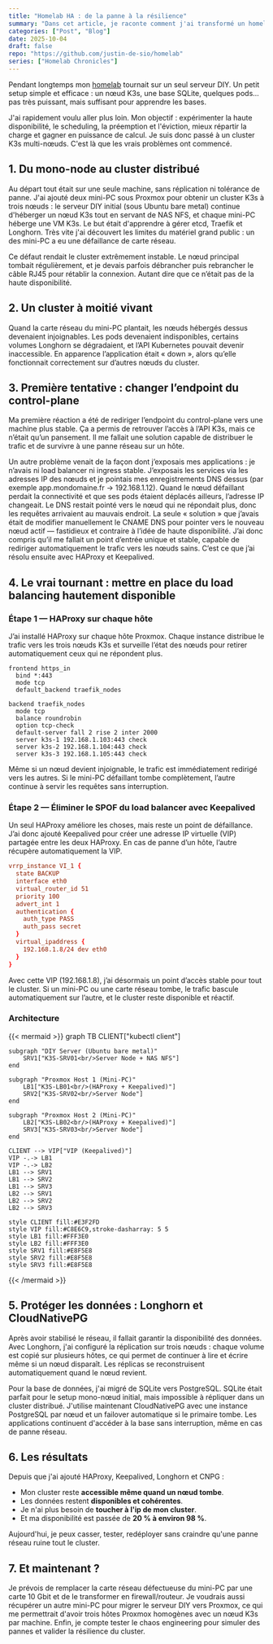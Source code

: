 ```yaml
---
title: "Homelab HA : de la panne à la résilience"
summary: "Dans cet article, je raconte comment j'ai transformé un homelab fragile en un cluster Kubernetes résilient grâce à HAProxy, Keepalived, Longhorn et CloudNativePG, en supprimant les points de défaillance et en automatisant la reprise après panne."
categories: ["Post", "Blog"]
date: 2025-10-04
draft: false
repo: "https://github.com/justin-de-sio/homelab"
series: ["Homelab Chronicles"]
---
```



Pendant longtemps mon [homelab](/posts/homelab/) tournait sur un seul serveur DIY. Un petit setup simple et efficace : un nœud K3s, une base SQLite, quelques pods… pas très puissant, mais suffisant pour apprendre les bases.

J'ai rapidement voulu aller plus loin. Mon objectif : expérimenter la haute disponibilité, le scheduling, la préemption et l'éviction, mieux répartir la charge et gagner en puissance de calcul. Je suis donc passé à un cluster K3s multi-nœuds. C'est là que les vrais problèmes ont commencé.

## 1. Du mono-node au cluster distribué

Au départ tout était sur une seule machine, sans réplication ni tolérance de panne. J'ai ajouté deux mini-PC sous Proxmox pour obtenir un cluster K3s à trois nœuds : le serveur DIY initial (sous Ubuntu bare metal) continue d'héberger un nœud K3s tout en servant de NAS NFS, et chaque mini-PC héberge une VM K3s. Le but était d'apprendre à gérer etcd, Traefik et Longhorn. Très vite j'ai découvert les limites du matériel grand public : un des mini-PC a eu une défaillance de carte réseau.

Ce défaut rendait le cluster extrêmement instable. Le nœud principal tombait régulièrement, et je devais parfois débrancher puis rebrancher le câble RJ45 pour rétablir la connexion. Autant dire que ce n’était pas de la haute disponibilité.

## 2. Un cluster à moitié vivant

Quand la carte réseau du mini-PC plantait, les nœuds hébergés dessus devenaient injoignables. Les pods devenaient indisponibles, certains volumes Longhorn se dégradaient, et l’API Kubernetes pouvait devenir inaccessible. En apparence l’application était « down », alors qu’elle fonctionnait correctement sur d’autres nœuds du cluster.

## 3. Première tentative : changer l’endpoint du control-plane

Ma première réaction a été de rediriger l’endpoint du control-plane vers une machine plus stable. Ça a permis de retrouver l’accès à l’API K3s, mais ce n’était qu’un pansement. Il me fallait une solution capable de distribuer le trafic et de survivre à une panne réseau sur un hôte.

Un autre problème venait de la façon dont j’exposais mes applications : je n’avais ni load balancer ni ingress stable. J’exposais les services via les adresses IP des nœuds et je pointais mes enregistrements DNS dessus (par exemple app.mondomaine.fr → 192.168.1.12). Quand le nœud défaillant perdait la connectivité et que ses pods étaient déplacés ailleurs, l’adresse IP changeait. Le DNS restait pointé vers le nœud qui ne répondait plus, donc les requêtes arrivaient au mauvais endroit. La seule « solution » que j’avais était de modifier manuellement le CNAME DNS pour pointer vers le nouveau nœud actif — fastidieux et contraire à l’idée de haute disponibilité. J’ai donc compris qu’il me fallait un point d’entrée unique et stable, capable de rediriger automatiquement le trafic vers les nœuds sains. C’est ce que j’ai résolu ensuite avec HAProxy et Keepalived.

## 4. Le vrai tournant : mettre en place du load balancing hautement disponible

### Étape 1 — HAProxy sur chaque hôte

J’ai installé HAProxy sur chaque hôte Proxmox. Chaque instance distribue le trafic vers les trois nœuds K3s et surveille l’état des nœuds pour retirer automatiquement ceux qui ne répondent plus.

```haproxy
frontend https_in
  bind *:443
  mode tcp
  default_backend traefik_nodes

backend traefik_nodes
  mode tcp
  balance roundrobin
  option tcp-check
  default-server fall 2 rise 2 inter 2000
  server k3s-1 192.168.1.103:443 check
  server k3s-2 192.168.1.104:443 check
  server k3s-3 192.168.1.105:443 check
```

Même si un nœud devient injoignable, le trafic est immédiatement redirigé vers les autres. Si le mini-PC défaillant tombe complètement, l’autre continue à servir les requêtes sans interruption.

### Étape 2 — Éliminer le SPOF du load balancer avec Keepalived

Un seul HAProxy améliore les choses, mais reste un point de défaillance. J’ai donc ajouté Keepalived pour créer une adresse IP virtuelle (VIP) partagée entre les deux HAProxy. En cas de panne d’un hôte, l’autre récupère automatiquement la VIP.

```conf
vrrp_instance VI_1 {
  state BACKUP
  interface eth0
  virtual_router_id 51
  priority 100
  advert_int 1
  authentication {
    auth_type PASS
    auth_pass secret
  }
  virtual_ipaddress {
    192.168.1.8/24 dev eth0
  }
}
```

Avec cette VIP (192.168.1.8), j’ai désormais un point d’accès stable pour tout le cluster. Si un mini-PC ou une carte réseau tombe, le trafic bascule automatiquement sur l’autre, et le cluster reste disponible et réactif.

### Architecture

{{< mermaid >}}
graph TB
    CLIENT["kubectl client"]

    subgraph "DIY Server (Ubuntu bare metal)"
        SRV1["K3S-SRV01<br/>Server Node + NAS NFS"]
    end

    subgraph "Proxmox Host 1 (Mini-PC)"
        LB1["K3S-LB01<br/>(HAProxy + Keepalived)"]
        SRV2["K3S-SRV02<br/>Server Node"]
    end

    subgraph "Proxmox Host 2 (Mini-PC)"
        LB2["K3S-LB02<br/>(HAProxy + Keepalived)"]
        SRV3["K3S-SRV03<br/>Server Node"]
    end

    CLIENT --> VIP["VIP (Keepalived)"]
    VIP -.-> LB1
    VIP -.-> LB2
    LB1 --> SRV1
    LB1 --> SRV2
    LB1 --> SRV3
    LB2 --> SRV1
    LB2 --> SRV2
    LB2 --> SRV3

    style CLIENT fill:#E3F2FD
    style VIP fill:#C8E6C9,stroke-dasharray: 5 5
    style LB1 fill:#FFF3E0
    style LB2 fill:#FFF3E0
    style SRV1 fill:#E8F5E8
    style SRV2 fill:#E8F5E8
    style SRV3 fill:#E8F5E8
{{< /mermaid >}}

## 5. Protéger les données : Longhorn et CloudNativePG

Après avoir stabilisé le réseau, il fallait garantir la disponibilité des données. Avec Longhorn, j'ai configuré la réplication sur trois nœuds : chaque volume est copié sur plusieurs hôtes, ce qui permet de continuer à lire et écrire même si un nœud disparaît. Les réplicas se reconstruisent automatiquement quand le nœud revient.

Pour la base de données, j'ai migré de SQLite vers PostgreSQL. SQLite était parfait pour le setup mono-nœud initial, mais impossible à répliquer dans un cluster distribué. J'utilise maintenant CloudNativePG avec une instance PostgreSQL par nœud et un failover automatique si le primaire tombe. Les applications continuent d'accéder à la base sans interruption, même en cas de panne réseau.


## 6. Les résultats

Depuis que j'ai ajouté HAProxy, Keepalived, Longhorn et CNPG :
* Mon cluster reste **accessible même quand un nœud tombe**.
* Les données restent **disponibles et cohérentes**.
* Je n'ai plus besoin de **toucher à l'ip de mon cluster**.
* Et ma disponibilité est passée de **20 % à environ 98 %**.

Aujourd'hui, je peux casser, tester, redéployer sans craindre qu'une panne réseau ruine tout le cluster.

## 7. Et maintenant ?

Je prévois de remplacer la carte réseau défectueuse du mini-PC par une carte 10 Gbit et de le transformer en firewall/routeur. Je voudrais aussi récupérer un autre mini-PC pour migrer le serveur DIY vers Proxmox, ce qui me permettrait d'avoir trois hôtes Proxmox homogènes avec un nœud K3s par machine. Enfin, je compte tester le chaos engineering pour simuler des pannes et valider la résilience du cluster. 